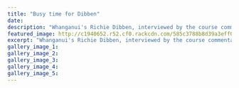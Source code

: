 ```yaml
---
title: "Busy time for Dibben"
date: 
description: "Whanganui's Richie Dibben, interviewed by the course commentator after winning both super motard races at Manfeild on Sunday ahead of his Malaysian trip this week, Wanganui Chronicle 14/12/16..."
featured_image: http://c1940652.r52.cf0.rackcdn.com/585c3788b8d39a3eff001165/ex-Richard-Dibben-at-Manfield-Chron-13-Dec-2016.jpg
excerpt: "Whanganui's Richie Dibben, interviewed by the course commentator after winning both super motard races at Manfeild on Sunday ahead of his Malaysian trip this week."
gallery_image_1: 
gallery_image_2: 
gallery_image_3: 
gallery_image_4: 
gallery_image_5: 
---
```

